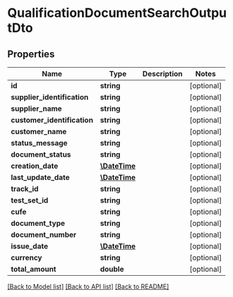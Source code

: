 # QualificationDocumentSearchOutputDto

## Properties
Name | Type | Description | Notes
------------ | ------------- | ------------- | -------------
**id** | **string** |  | [optional] 
**supplier_identification** | **string** |  | [optional] 
**supplier_name** | **string** |  | [optional] 
**customer_identification** | **string** |  | [optional] 
**customer_name** | **string** |  | [optional] 
**status_message** | **string** |  | [optional] 
**document_status** | **string** |  | [optional] 
**creation_date** | [**\DateTime**](\DateTime.md) |  | [optional] 
**last_update_date** | [**\DateTime**](\DateTime.md) |  | [optional] 
**track_id** | **string** |  | [optional] 
**test_set_id** | **string** |  | [optional] 
**cufe** | **string** |  | [optional] 
**document_type** | **string** |  | [optional] 
**document_number** | **string** |  | [optional] 
**issue_date** | [**\DateTime**](\DateTime.md) |  | [optional] 
**currency** | **string** |  | [optional] 
**total_amount** | **double** |  | [optional] 

[[Back to Model list]](../README.md#documentation-for-models) [[Back to API list]](../README.md#documentation-for-api-endpoints) [[Back to README]](../README.md)


